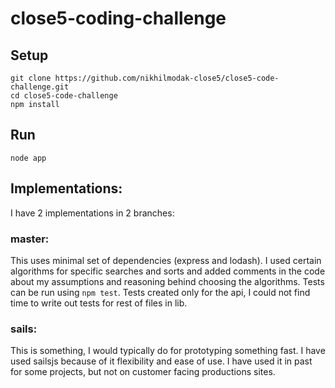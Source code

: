 # close5-coding-challenge

## Setup

```
git clone https://github.com/nikhilmodak-close5/close5-code-challenge.git
cd close5-code-challenge
npm install
```

## Run

```
node app
```

## Implementations:

I have 2 implementations in 2 branches:

### master: 

This uses minimal set of dependencies (express and lodash). 
I used certain algorithms for specific searches and sorts and added comments in the code about my assumptions and reasoning behind choosing the algorithms. 
Tests can be run using ```npm test```. Tests created only for the api, I could not find time to write out tests for rest of files in lib.

### sails: 

This is something, I would typically do for prototyping something fast. 
I have used sailsjs because of it flexibility and ease of use. I have used it in past for some projects, but not on customer facing productions sites.
